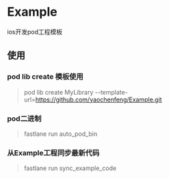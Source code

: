 # Example
ios开发pod工程模板
## 使用
### pod lib create 模板使用
> pod lib create MyLibrary --template-url=https://github.com/yaochenfeng/Example.git
### pod二进制
> fastlane run auto_pod_bin
### 从Example工程同步最新代码
> fastlane run sync_example_code
